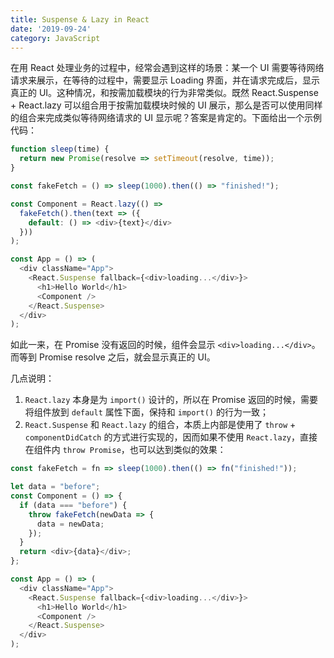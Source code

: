 ```yaml
---
title: Suspense & Lazy in React
date: '2019-09-24'
category: JavaScript
---
```


在用 React 处理业务的过程中，经常会遇到这样的场景：某一个 UI 需要等待网络请求来展示，在等待的过程中，需要显示 Loading 界面，并在请求完成后，显示真正的 UI。这种情况，和按需加载模块的行为非常类似。既然 React.Suspense + React.lazy 可以组合用于按需加载模块时候的 UI 展示，那么是否可以使用同样的组合来完成类似等待网络请求的 UI 显示呢？答案是肯定的。下面给出一个示例代码：

```javascript
function sleep(time) {
  return new Promise(resolve => setTimeout(resolve, time));
}

const fakeFetch = () => sleep(1000).then(() => "finished!");

const Component = React.lazy(() =>
  fakeFetch().then(text => ({
    default: () => <div>{text}</div>
  }))
);

const App = () => (
  <div className="App">
    <React.Suspense fallback={<div>loading...</div>}>
      <h1>Hello World</h1>
      <Component />
    </React.Suspense>
  </div>
);
```

如此一来，在 Promise 没有返回的时候，组件会显示 `<div>loading...</div>`。而等到 Promise resolve 之后，就会显示真正的 UI。

几点说明：

1. `React.lazy` 本身是为 `import()` 设计的，所以在 Promise 返回的时候，需要将组件放到 `default` 属性下面，保持和 `import()` 的行为一致；
2. `React.Suspense` 和 `React.lazy` 的组合，本质上内部是使用了 `throw` + `componentDidCatch` 的方式进行实现的，因而如果不使用 `React.lazy`，直接在组件内 `throw Promise`，也可以达到类似的效果：

```javascript
const fakeFetch = fn => sleep(1000).then(() => fn("finished!"));

let data = "before";
const Component = () => {
  if (data === "before") {
    throw fakeFetch(newData => {
      data = newData;
    });
  }
  return <div>{data}</div>;
};

const App = () => (
  <div className="App">
    <React.Suspense fallback={<div>loading...</div>}>
      <h1>Hello World</h1>
      <Component />
    </React.Suspense>
  </div>
);
```
